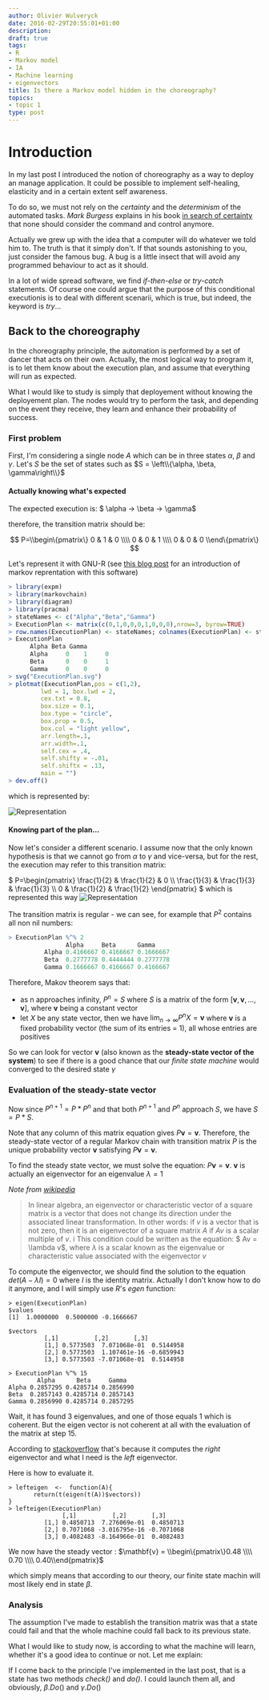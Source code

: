 ```yaml
---
author: Olivier Wulveryck
date: 2016-02-29T20:55:01+01:00
description: 
draft: true
tags:
- R
- Markov model
- IA
- Machine learning
- eigenvectors
title: Is there a Markov model hidden in the choreography?
topics:
- topic 1
type: post
---
```


# Introduction

In my last post I introduced the notion of choreography as a way to deploy an manage application.
It could be possible to implement self-healing, elasticity and in a certain extent
self awareness.

To do so, we must not rely on the _certainty_ and the _determinism_ of the automated tasks.
_Mark Burgess_ explains in his book [in search of certainty](http://http://www.amazon.com/gp/product/1491923075/ref=pd_lpo_sbs_dp_ss_1?pf_rd_p=1944687522&pf_rd_s=lpo-top-stripe-1&pf_rd_t=201&pf_rd_i=1492389161&pf_rd_m=ATVPDKIKX0DER&pf_rd_r=1BRFTEAZ2RRQ8M77MZ0C) that none should consider the command and control anymore.

Actually we grew up with the idea that a computer will do whatever we told him to.
The truth is that it simply don't. If that sounds astonishing to you, just consider the famous bug.
A bug is a little insect that will avoid any programmed behaviour to act as it should.

In a lot of wide spread software, we find _if-then-else_ or _try-catch_ statements.
Of course one could argue that the purpose of this conditional executionis is to deal with different scenarii, which is true, but indeed,
the keyword is _try_...

## Back to the choreography

In the choreography principle, the automation is performed by a set of dancer that acts on their own. Actually, the most logical way
to program it, is to let them know about the execution plan, and assume that everything will run as expected.

What I would like to study is simply that deployement without knowing the deployement plan.
The nodes would try to perform the task, and depending on the event they receive, they learn and enhance their probability of success.

### First problem


First, I'm considering a single node $A$  which can be in three states $\alpha$, $\beta$ and $\gamma$.
Let's $S$ be the set of states such as $S = \left\\{\alpha, \beta, \gamma\right\\}$

#### Actually knowing what's expected

The expected execution is: $ \alpha -> \beta -> \gamma$

therefore, the transition matrix should be:

$$
P=\\begin\{pmatrix\}
0 & 1 & 0 \\\\
0 & 0 & 1 \\\\
0 & 0 & 0
\\end\{pmatrix\}
$$

Let's represent it with GNU-R (see [this blog post](http://www.r-bloggers.com/getting-started-with-markov-chains/) 
for an introduction of markov reprentation with this software)

```R
> library(expm)
> library(markovchain)
> library(diagram)
> library(pracma)
> stateNames <- c("Alpha","Beta","Gamma")
> ExecutionPlan <- matrix(c(0,1,0,0,0,1,0,0,0),nrow=3, byrow=TRUE)
> row.names(ExecutionPlan) <- stateNames; colnames(ExecutionPlan) <- stateNames
> ExecutionPlan
      Alpha Beta Gamma
      Alpha     0    1     0
      Beta      0    0     1
      Gamma     0    0     0
> svg("ExecutionPlan.svg")
> plotmat(ExecutionPlan,pos = c(1,2), 
         lwd = 1, box.lwd = 2, 
         cex.txt = 0.8, 
         box.size = 0.1, 
         box.type = "circle", 
         box.prop = 0.5,
         box.col = "light yellow",
         arr.length=.1,
         arr.width=.1,
         self.cex = .4,
         self.shifty = -.01,
         self.shiftx = .13,
         main = "")
> dev.off()
```
which is represented by:

![Representation](/blog/assets/images/ExecutionPlan.svg)

#### Knowing part of the plan...


Now let's consider a different scenario. I assume now that the only known hypothesis is that we cannot go
from $\alpha$ to $\gamma$ and vice-versa, but for the rest, the execution may refer to this transition matrix:

$
P=\\begin\{pmatrix\}
\frac{1}{2} & \frac{1}{2} & 0 \\\\
\frac{1}{3} & \frac{1}{3} & \frac{1}{3}  \\\\
0 & \frac{1}{2} & \frac{1}{2} 
\\end\{pmatrix\}
$
which is represented this way ![Representation](/blog/assets/images/ExecutionPlan2.svg)

The transition matrix is regular - we can see, for example that $P^2$ contains all non nil numbers:

```R
> ExecutionPlan %^% 2
                Alpha     Beta      Gamma
          Alpha 0.4166667 0.4166667 0.1666667
          Beta  0.2777778 0.4444444 0.2777778
          Gamma 0.1666667 0.4166667 0.4166667
```

Therefore, Makov theorem says that:

* as n approaches infinity, $P^n = S$ where $S$ is a matrix of the form $[\mathbf{v}, \mathbf{v},...,\mathbf{v}]$, where $\mathbf{v}$ being a constant vector
* let $X$ be any state vector, then we have $\lim_{n\to \infty}P^nX = \mathbf{v}$ where $\mathbf{v}$ is a fixed probability vector (the sum of its entries = 1), all whose entries are positives

So we can look for vector $\mathbf{v}$ (also known as the **steady-state vector of the system**) to see if there is a good chance that our _finite state machine_ would converged to the desired state $\gamma$

### Evaluation of the steady-state vector

Now since $P^{n+1}=P*P^n$ and that both $P^{n+1}$ and $P^n$  approach $S$, we have $S=P*S$. 

Note that any column of this matrix equation gives $P\mathbf{v}=\mathbf{v}$. Therefore, the steady-state vector of a regular Markov chain with transition matrix $P$ is the unique probability vector $\mathbf{v}$ satisfying $P\mathbf{v}=\mathbf{v}$.

To find the steady state vector, we must solve the equation: $P\mathbf{v}=\mathbf{v}$. $\mathbf{v}$ is actually an eigenvector for an eigenvalue $\lambda = 1$

_Note from [wikipedia](https://en.wikipedia.org/wiki/Eigenvalues_and_eigenvectors)_

> In linear algebra, an eigenvector or characteristic vector of a square matrix is a vector that does not change its direction under the associated linear transformation. 
> In other words: if $v$ is a vector that is not zero, then it is an eigenvector of a square matrix $A$ if $Av$ is a scalar multiple of $v$. i
> This condition could be written as the equation: $ Av = \lambda v$, where $\lambda$ is a scalar known as the eigenvalue or characteristic 
> value associated with the eigenvector $v$

To compute the eigenvector, we should find the solution to the equation $det(A-\lambda I)=0$ where $I$ is the identity matrix. Actually
I don't know how to do it anymore, and I will simply use _R_'s _egen_ function:

```
> eigen(ExecutionPlan)
$values
[1]  1.0000000  0.5000000 -0.1666667

$vectors
          [,1]          [,2]       [,3]
          [1,] 0.5773503  7.071068e-01  0.5144958
          [2,] 0.5773503  1.107461e-16 -0.6859943
          [3,] 0.5773503 -7.071068e-01  0.5144958

> ExecutionPlan %^% 15
        Alpha      Beta     Gamma
Alpha 0.2857295 0.4285714 0.2856990
Beta  0.2857143 0.4285714 0.2857143
Gamma 0.2856990 0.4285714 0.2857295
```

Wait, it has found 3 eigenvalues, and one of those equals 1 which is coherent.
But the eigen vector is not coherent at all with the evaluation of the matrix at step 15.

According to [stackoverflow](http://stackoverflow.com/questions/14912279/how-to-obtain-right-eigenvectors-of-matrix-in-r) 
that's because it computes the _right_ eigenvector and what I need is the _left_ eigenvector.

Here is how to evaluate it.

```
> lefteigen  <-  function(A){
       return(t(eigen(t(A))$vectors))
}
> lefteigen(ExecutionPlan)
               [,1]          [,2]       [,3]
          [1,] 0.4850713  7.276069e-01  0.4850713
          [2,] 0.7071068 -3.016795e-16 -0.7071068
          [3,] 0.4082483 -8.164966e-01  0.4082483
```

We now have the steady vector : $\mathbf{v} = \\begin\{pmatrix\}0.48 \\\\ 0.70 \\\\ 0.40\\end{pmatrix}$

which simply means that according to our theory, our finite state machin will most likely end in state $\beta$.

### Analysis

The assumption I've made to establish the transition matrix was that a state could fail and that the whole machine could fall
back to its previous state.

What I would like to study now, is according to what the machine will learn, whether it's a good idea to continue or not.
Let me explain:

If I come back to the principle I've implemented in the last post, that is a state has two methods _check()_ and _do()_.
I could launch them all, and obviously, $\beta.Do()$ and $\gamma.Do()$
